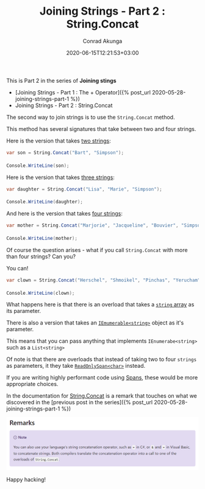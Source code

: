﻿---
title: "Joining Strings - Part 2 : String.Concat"
date: 2020-06-15T12:21:53+03:00
author: Conrad Akunga
layout: post
categories:
  - .NET
  - Under The Hood
---

This is Part 2 in the series of **Joining stings**

* [Joining Strings - Part 1 : The + Operator]({% post_url 2020-05-28-joining-strings-part-1 %})
* Joining Strings - Part 2 : String.Concat

The second way to join strings is to use the `String.Concat` method.

This method has several signatures that take between two and four strings.

Here is the version that takes [two strings](https://docs.microsoft.com/en-us/dotnet/api/system.string.concat?view=netcore-3.1#System_String_Concat_System_String_System_String_):

```csharp
var son = String.Concat("Bart", "Simpson");

Console.WriteLine(son);
```

Here is the version that takes [three strings](https://docs.microsoft.com/en-us/dotnet/api/system.string.concat?view=netcore-3.1#System_String_Concat_System_String_System_String_System_String_):

```csharp
var daughter = String.Concat("Lisa", "Marie", "Simpson");

Console.WriteLine(daughter);
```

And here is the version that takes [four strings](https://docs.microsoft.com/en-us/dotnet/api/system.string.concat?view=netcore-3.1#System_String_Concat_System_String_System_String_System_String_System_String_):

```csharp
var mother = String.Concat("Marjorie", "Jacqueline", "Bouvier", "Simpson");

Console.WriteLine(mother);
```

Of course the question arises - what if you call `String.Concat` with more than four strings? Can you?

You can!

```csharp
var clown = String.Concat("Herschel", "Shmoikel", "Pinchas", "Yerucham", "Krustofsky");

Console.WriteLine(clown);
```

What happens here is that there is an overload that takes a [`string` array](https://docs.microsoft.com/en-us/dotnet/api/system.string.concat?view=netcore-3.1#System_String_Concat_System_String___) as its parameter.

There is also a version that takes an [`IEmumerable<string>`](https://docs.microsoft.com/en-us/dotnet/api/system.string.concat?view=netcore-3.1#System_String_Concat_System_Collections_Generic_IEnumerable_System_String__) object as it's parameter.

This means that you can pass anything that implements `IEnumerabe<string>` such as a `List<string>`

Of note is that there are overloads that instead of taking two to four `strings` as parameters, it they take [`ReadOnlySpan<char>`](https://docs.microsoft.com/en-us/dotnet/api/system.readonlyspan-1?view=netcore-3.1) instead.

If you are writing highly performant code using [Spans](https://docs.microsoft.com/en-us/dotnet/api/system.span-1?view=netcore-3.1), these would be more appropriate choices.

In the documentation for [String.Concat](https://docs.microsoft.com/en-us/dotnet/api/system.string.concat?view=netcore-3.1) is a remark that touches on what we discovered in the [previous post in the series]({% post_url 2020-05-28-joining-strings-part-1 %})

![](../images/2020/06/Remarks.png)

Happy hacking!